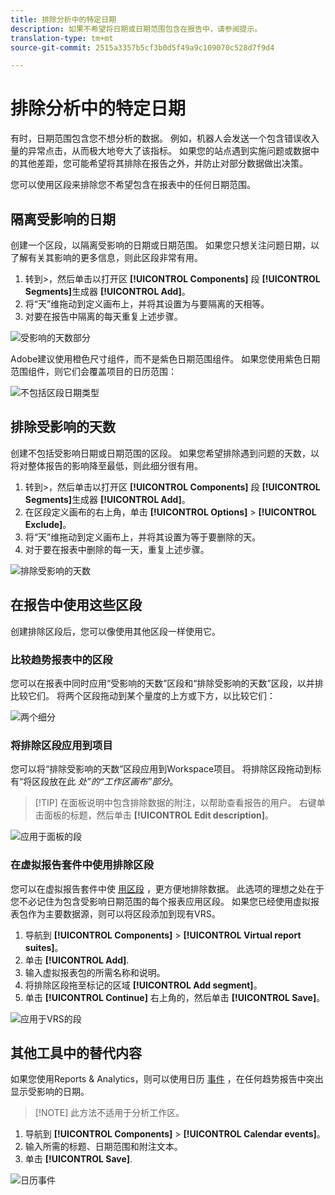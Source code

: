 ```yaml
---
title: 排除分析中的特定日期
description: 如果不希望将日期或日期范围包含在报告中，请参阅提示。
translation-type: tm+mt
source-git-commit: 2515a3357b5cf3b0d5f49a9c109070c528d7f9d4

---
```



# 排除分析中的特定日期

有时，日期范围包含您不想分析的数据。 例如，机器人会发送一个包含错误收入量的异常点击，从而极大地夸大了该指标。 如果您的站点遇到实施问题或数据中的其他差距，您可能希望将其排除在报告之外，并防止对部分数据做出决策。

您可以使用区段来排除您不希望包含在报表中的任何日期范围。

## 隔离受影响的日期

创建一个区段，以隔离受影响的日期或日期范围。 如果您只想关注问题日期，以了解有关其影响的更多信息，则此区段非常有用。

1. 转到>，然后单击以打开区 **[!UICONTROL Components]** 段 **[!UICONTROL Segments]**&#x200B;生成器 **[!UICONTROL Add]**。
2. 将“天”维拖动到定义画布上，并将其设置为与要隔离的天相等。
3. 对要在报告中隔离的每天重复上述步骤。

![受影响的天数部分](../assets/affected_days.jpg)

Adobe建议使用橙色尺寸组件，而不是紫色日期范围组件。 如果您使用紫色日期范围组件，则它们会覆盖项目的日历范围：

![不包括区段日期类型](../assets/exclude_segment_day_type.jpg)

## 排除受影响的天数

创建不包括受影响日期或日期范围的区段。 如果您希望排除遇到问题的天数，以将对整体报告的影响降至最低，则此细分很有用。

1. 转到>，然后单击以打开区 **[!UICONTROL Components]** 段 **[!UICONTROL Segments]**&#x200B;生成器 **[!UICONTROL Add]**。
2. 在区段定义画布的右上角，单击 **[!UICONTROL Options]** > **[!UICONTROL Exclude]**。
3. 将“天”维拖动到定义画布上，并将其设置为等于要删除的天。
4. 对于要在报表中删除的每一天，重复上述步骤。

![排除受影响的天数](../assets/exclude_affected_days.jpg)

## 在报告中使用这些区段

创建排除区段后，您可以像使用其他区段一样使用它。

### 比较趋势报表中的区段

您可以在报表中同时应用“受影响的天数”区段和“排除受影响的天数”区段，以并排比较它们。 将两个区段拖动到某个量度的上方或下方，以比较它们：

![两个细分](../assets/affected_and_exclude.png)

### 将排除区段应用到项目

您可以将“排除受影响的天数”区段应用到Workspace项目。 将排除区段拖动到标有“将区段放在此 *处”的“工作区画布”部分*。

>[!TIP] 在面板说明中包含排除数据的附注，以帮助查看报告的用户。 右键单击面板的标题，然后单击 **[!UICONTROL Edit description]**。

![应用于面板的段](../assets/exclude_segment_panel.jpg)

### 在虚拟报告套件中使用排除区段

您可以在虚拟报告套件中使 [用区段](../../vrs/vrs-about.md) ，更方便地排除数据。 此选项的理想之处在于您不必记住为包含受影响日期范围的每个报表应用区段。 如果您已经使用虚拟报表包作为主要数据源，则可以将区段添加到现有VRS。

1. 导航到 **[!UICONTROL Components]** > **[!UICONTROL Virtual report suites]**。
2. 单击 **[!UICONTROL Add]**.
3. 输入虚拟报表包的所需名称和说明。
4. 将排除区段拖至标记的区域 **[!UICONTROL Add segment]**。
5. 单击 **[!UICONTROL Continue]** 右上角的，然后单击 **[!UICONTROL Save]**。

![应用于VRS的段](../assets/exclude_segment_vrs.png)

## 其他工具中的替代内容

如果您使用Reports &amp; Analytics，则可以使用日历 [事件](../../t-calendar-event.md) ，在任何趋势报告中突出显示受影响的日期。

>[!NOTE] 此方法不适用于分析工作区。

1. 导航到 **[!UICONTROL Components]** > **[!UICONTROL Calendar events]**。
2. 输入所需的标题、日期范围和附注文本。
3. 单击 **[!UICONTROL Save]**.

![日历事件](../assets/exclude_calendar_event.jpg)
